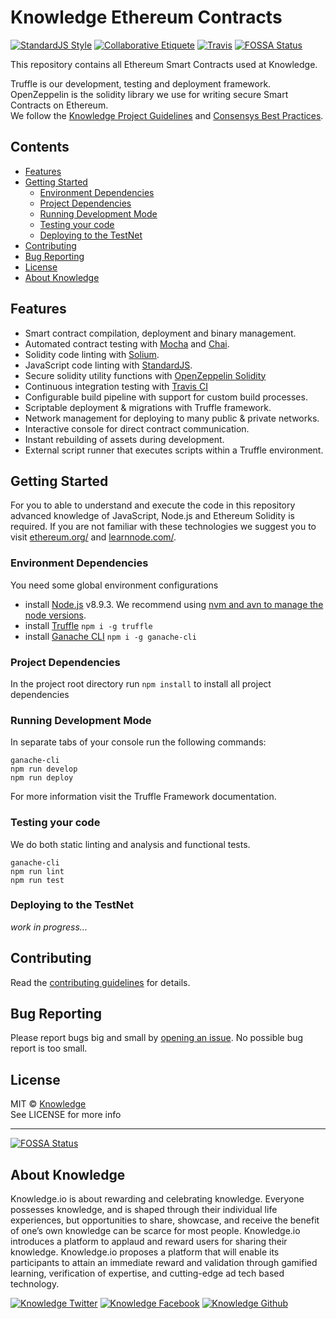 # Knowledge Ethereum Contracts

[![StandardJS Style](https://img.shields.io/badge/code%20style-standard-brightgreen.svg)](http://standardjs.com/)
[![Collaborative Etiquete](https://img.shields.io/badge/%E2%9C%93-collaborative_etiquette-brightgreen.svg)](https://git.io/col)
[![Travis](https://img.shields.io/travis/knowledge/knowledge-project-guidelines.svg)](https://travis-ci.org/knowledge/knowledge-contracts)
[![FOSSA Status](https://app.fossa.io/api/projects/git%2Bgithub.com%2Fknowledge%2Fknowledge-contracts.svg?type=shield)](https://app.fossa.io/projects/git%2Bgithub.com%2Fknowledge%2Fknowledge-contracts?ref=badge_shield)

This repository contains all Ethereum Smart Contracts used at Knowledge.

Truffle is our development, testing and deployment framework.  
OpenZeppelin is the solidity library we use for writing secure Smart Contracts on Ethereum.  
We follow the [Knowledge Project Guidelines](https://knowledge.github.io/knowledge-project-guidelines/) and [Consensys Best Practices](https://consensys.github.io/smart-contract-best-practices).

<!-- START doctoc generated TOC please keep comment here to allow auto update -->
<!-- DON'T EDIT THIS SECTION, INSTEAD RE-RUN doctoc TO UPDATE -->
## Contents

- [Features](#features)
- [Getting Started](#getting-started)
  - [Environment Dependencies](#environment-dependencies)
  - [Project Dependencies](#project-dependencies)
  - [Running Development Mode](#running-development-mode)
  - [Testing your code](#testing-your-code)
  - [Deploying to the TestNet](#deploying-to-the-testnet)
- [Contributing](#contributing)
- [Bug Reporting](#bug-reporting)
- [License](#license)
- [About Knowledge](#about-knowledge)

<!-- END doctoc generated TOC please keep comment here to allow auto update -->

## Features

- Smart contract compilation, deployment and binary management.
- Automated contract testing with [Mocha](https://mochajs.org/) and [Chai](https://github.com/chaijs/chai).
- Solidity code linting with [Solium](https://github.com/duaraghav8/Solium).
- JavaScript code linting with [StandardJS](https://github.com/standard/standard).
- Secure solidity utility functions with [OpenZeppelin Solidity ](https://github.com/OpenZeppelin/zeppelin-solidity)
- Continuous integration testing with [Travis CI](https://about.travis-ci.com/)
- Configurable build pipeline with support for custom build processes.
- Scriptable deployment & migrations with Truffle framework.
- Network management for deploying to many public & private networks.
- Interactive console for direct contract communication.
- Instant rebuilding of assets during development.
- External script runner that executes scripts within a Truffle environment.

## Getting Started

For you to able to understand and execute the code in this repository advanced knowledge of JavaScript, Node.js and Ethereum Solidity is required. If you are not familiar with these technologies we suggest you to visit [ethereum.org/](https://ethereum.org/) and [learnnode.com/](https://learnnode.com/).

### Environment Dependencies

You need some global environment configurations

- install [Node.js](https://github.com/nodejs/node) v8.9.3. We recommend using [nvm and avn to manage the node versions](https://gaboesquivel.com/blog/2015/automatic-node.js-version-switching/).
- install [Truffle](https://github.com/trufflesuite/truffle/) `npm i -g truffle`
- install [Ganache CLI](https://github.com/trufflesuite/ganache-cli) `npm i -g ganache-cli`

### Project Dependencies

In the project root directory run `npm install` to install all project dependencies

### Running Development Mode

In separate tabs of your console run the following commands:

```
ganache-cli
npm run develop
npm run deploy
```

For more information visit the Truffle Framework documentation.

### Testing your code

We do both static linting and analysis and functional tests.

```
ganache-cli
npm run lint
npm run test
```

### Deploying to the TestNet

_work in progress..._


## Contributing

Read the [contributing guidelines](CONTRIBUTING.md) for details.

## Bug Reporting

Please report bugs big and small by [opening an issue](https://github.com/knowledge/knowledge-contracts/issues/new). No possible bug report is too small.


## License

MIT © [Knowledge](http://knowledge.io)  
See LICENSE for more info


---

[![FOSSA Status](https://app.fossa.io/api/projects/git%2Bgithub.com%2Fknowledge%2Fknowledge-contracts.svg?type=large)](https://app.fossa.io/projects/git%2Bgithub.com%2Fknowledge%2Fknowledge-contracts?ref=badge_large)

## About Knowledge

Knowledge.io is about rewarding and celebrating knowledge. Everyone possesses knowledge, and is shaped through their individual life experiences, but opportunities to share, showcase, and receive the benefit of one’s own knowledge can be scarce for most people. Knowledge.io introduces a platform to applaud and reward users for sharing their knowledge. Knowledge.io proposes a platform that will enable its participants to attain an immediate reward and validation through gamified learning, verification of expertise, and cutting-edge ad tech based technology.

<!-- Please don't remove this: Grab your social icons from https://github.com/carlsednaoui/gitsocial -->

<!-- display the social media buttons in your README -->

[![Knowledge Twitter][1.1]][1]
[![Knowledge Facebook][2.1]][2]
[![Knowledge Github][3.1]][3]

<!-- links to social media icons -->
<!-- no need to change these -->

<!-- icons with padding -->

[1.1]: http://i.imgur.com/tXSoThF.png (twitter icon with padding)
[2.1]: http://i.imgur.com/P3YfQoD.png (facebook icon with padding)
[3.1]: http://i.imgur.com/0o48UoR.png (github icon with padding)

<!-- icons without padding -->

[1.2]: http://i.imgur.com/wWzX9uB.png (twitter icon without padding)
[2.2]: http://i.imgur.com/fep1WsG.png (facebook icon without padding)
[3.2]: http://i.imgur.com/9I6NRUm.png (github icon without padding)


<!-- links to your social media accounts -->
<!-- update these accordingly -->

[1]: http://www.twitter.com/KnowledgeToken
[2]: http://www.facebook.com/KnowledgeToken
[3]: http://www.github.com/knowledge

<!-- Please don't remove this: Grab your social icons from https://github.com/carlsednaoui/gitsocial -->